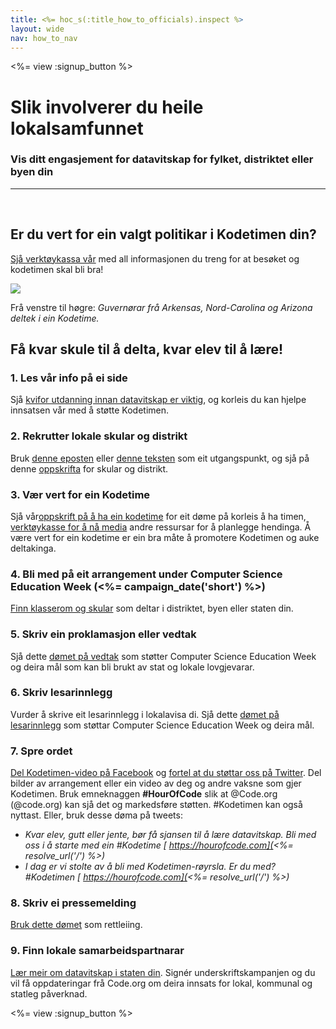 ```yaml
---
title: <%= hoc_s(:title_how_to_officials).inspect %>
layout: wide
nav: how_to_nav
---
```

<%= view :signup_button %>

# Slik involverer du heile lokalsamfunnet

### Vis ditt engasjement for datavitskap for fylket, distriktet eller byen din

---

</br>

## Er du vert for ein valgt politikar i Kodetimen din?

[Sjå verktøykassa vår](/files/elected-official.pdf) med all informasjonen du treng for at besøket og kodetimen skal bli bra!

![](/images/fit-800/hoc_govs.png)

Frå venstre til høgre: *Guvernørar frå Arkensas, Nord-Carolina og Arizona deltek i ein Kodetime.*

## Få kvar skule til å delta, kvar elev til å lære!

### 1. Les vår info på ei side

Sjå [kvifor utdanning innan datavitskap er viktig](/files/hoc-one-pager.pdf), og korleis du kan hjelpe innsatsen vår med å støtte Kodetimen.

### 2. Rekrutter lokale skular og distrikt

Bruk [denne eposten](<%= resolve_url('/promote/resources#sample-emails') %>) eller [denne teksten](<%= resolve_url('/promote/stats') %>) som eit utgangspunkt, og sjå på denne [oppskrifta](<%= resolve_url('/how-to') %>) for skular og distrikt.

### 3. Vær vert for ein Kodetime

Sjå vår[oppskrift på å ha ein kodetime](<%= resolve_url('/how-to/events') %>) for eit døme på korleis å ha timen, [verktøykasse for å nå media](<%= resolve_url('/promote/press-kit') %>) andre ressursar for å planlegge hendinga. Å være vert for ein kodetime er ein bra måte å promotere Kodetimen og auke deltakinga.

### 4. Bli med på eit arrangement under Computer Science Education Week (<%= campaign_date('short') %>)

[Finn klasserom og skular](<%= resolve_url('/events') %>) som deltar i distriktet, byen eller staten din.

### 5. Skriv ein proklamasjon eller vedtak

Sjå dette [dømet på vedtak](<%= resolve_url('resources/proclamation') %>) som støtter Computer Science Education Week og deira mål som kan bli brukt av stat og lokale lovgjevarar.

### 6. Skriv lesarinnlegg

Vurder å skrive eit lesarinnlegg i lokalavisa di. Sjå dette [dømet på lesarinnlegg](<%= resolve_url('/promote/op-ed') %>) som støttar Computer Science Education Week og deira mål.

### 7. Spre ordet

[Del Kodetimen-video på Facebook](https://www.facebook.com/sharer/sharer.php?u=http%3A%2F%2Fhourofcode.com%2Fus) og [fortel at du støttar oss på Twitter](https://twitter.com/intent/tweet?url=http%3A%2F%2Fhourofcode.com&text=I%27m%20participating%20in%20this%20year%27s%20%23HourOfCode%2C%20are%20you%3F%20%40codeorg&original_referer=https%3A%2F%2Fwww.google.com%2Furl%3Fq%3Dhttps%253A%252F%252Ftwitter.com%252Fshare%253Fhashtags%253D%2526amp%253Brelated%253Dcodeorg%2526amp%253Btext%253DI%252527m%252Bparticipating%252Bin%252Bthis%252Byear%252527s%252B%252523HourOfCode%25252C%252Bare%252Byou%25253F%252B%252540codeorg%2526amp%253Burl%253Dhttp%25253A%25252F%25252Fhourofcode.com%26sa%3DD%26sntz%3D1%26usg%3DAFQjCNE1GLTUbKZfMlEh9Aj5w0iswz6PYQ&related=codeorg&hashtags=). Del bilder av arrangement eller ein video av deg og andre vaksne som gjer Kodetimen. Bruk emneknaggen **#HourOfCode** slik at @Code.org (@code.org) kan sjå det og markedsføre støtten. #Kodetimen kan også nyttast. Eller, bruk desse døma på tweets:

- *Kvar elev, gutt eller jente, bør få sjansen til å lære datavitskap. Bli med oss i å starte med ein #Kodetime [ https://hourofcode.com](<%= resolve_url('/') %>)*
- *I dag er vi stolte av å bli med Kodetimen-røyrsla. Er du med? #Kodetimen [ https://hourofcode.com](<%= resolve_url('/') %>)*

### 8. Skriv ei pressemelding

[Bruk dette dømet](<%= resolve_url('/promote/official-press-release') %>) som rettleiing.

### 9. Finn lokale samarbeidspartnarar

[Lær meir om datavitskap i staten din](<%= codeorg_url('/advocacy') %>). Signér underskriftskampanjen og du vil få oppdateringar frå Code.org om deira innsats for lokal, kommunal og statleg påverknad.

<%= view :signup_button %>